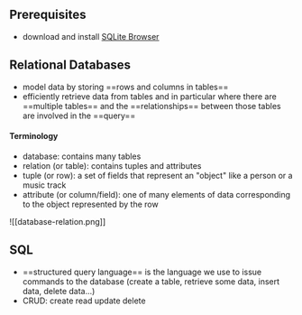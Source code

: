 ## Prerequisites 
- download and install [SQLite Browser](https://sqlitebrowser.org)

## Relational Databases

- model data by storing ==rows and columns in tables==
- efficiently retrieve data from tables and in particular where there are ==multiple tables== and the ==relationships== between those tables are involved in the ==query==

#### Terminology

- database: contains many tables
- relation (or table): contains tuples and attributes
- tuple (or row): a set of fields that represent an "object" like a person or a music track
- attribute (or column/field): one of many elements of data corresponding to the object represented by the row

![[database-relation.png]]

## SQL

- ==structured query language== is the language we use to issue commands to the database (create a table, retrieve some data, insert data, delete data...)
- CRUD: create read update delete

